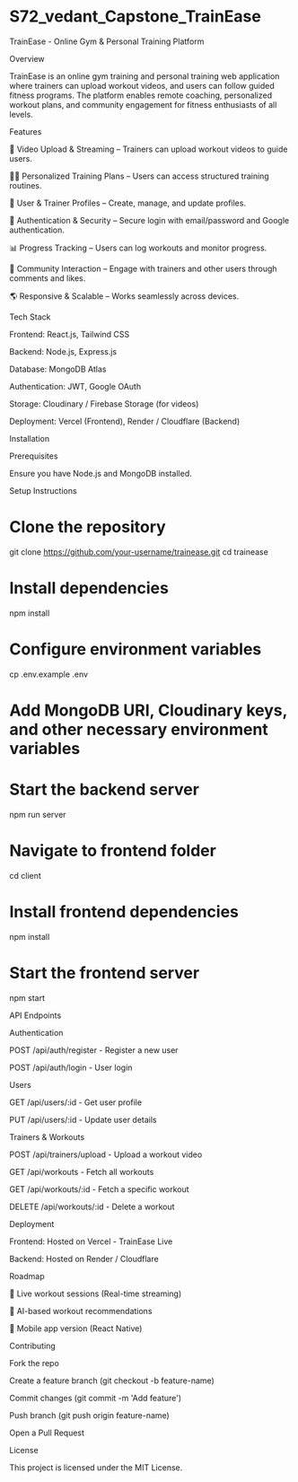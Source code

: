# S72_vedant_Capstone_TrainEase
TrainEase - Online Gym & Personal Training Platform

Overview

TrainEase is an online gym training and personal training web application where trainers can upload workout videos, and users can follow guided fitness programs. The platform enables remote coaching, personalized workout plans, and community engagement for fitness enthusiasts of all levels.

Features

🎥 Video Upload & Streaming – Trainers can upload workout videos to guide users.

🏋️‍♂️ Personalized Training Plans – Users can access structured training routines.

👥 User & Trainer Profiles – Create, manage, and update profiles.

🔐 Authentication & Security – Secure login with email/password and Google authentication.

📊 Progress Tracking – Users can log workouts and monitor progress.

💬 Community Interaction – Engage with trainers and other users through comments and likes.

🌎 Responsive & Scalable – Works seamlessly across devices.

Tech Stack

Frontend: React.js, Tailwind CSS

Backend: Node.js, Express.js

Database: MongoDB Atlas

Authentication: JWT, Google OAuth

Storage: Cloudinary / Firebase Storage (for videos)

Deployment: Vercel (Frontend), Render / Cloudflare (Backend)

Installation

Prerequisites

Ensure you have Node.js and MongoDB installed.

Setup Instructions

# Clone the repository
git clone https://github.com/your-username/trainease.git
cd trainease

# Install dependencies
npm install

# Configure environment variables
cp .env.example .env
# Add MongoDB URI, Cloudinary keys, and other necessary environment variables

# Start the backend server
npm run server

# Navigate to frontend folder
cd client

# Install frontend dependencies
npm install

# Start the frontend server
npm start

API Endpoints

Authentication

POST /api/auth/register - Register a new user

POST /api/auth/login - User login

Users

GET /api/users/:id - Get user profile

PUT /api/users/:id - Update user details

Trainers & Workouts

POST /api/trainers/upload - Upload a workout video

GET /api/workouts - Fetch all workouts

GET /api/workouts/:id - Fetch a specific workout

DELETE /api/workouts/:id - Delete a workout

Deployment

Frontend: Hosted on Vercel - TrainEase Live

Backend: Hosted on Render / Cloudflare

Roadmap

📌 Live workout sessions (Real-time streaming)

📌 AI-based workout recommendations

📌 Mobile app version (React Native)

Contributing

Fork the repo

Create a feature branch (git checkout -b feature-name)

Commit changes (git commit -m 'Add feature')

Push branch (git push origin feature-name)

Open a Pull Request

License

This project is licensed under the MIT License.
